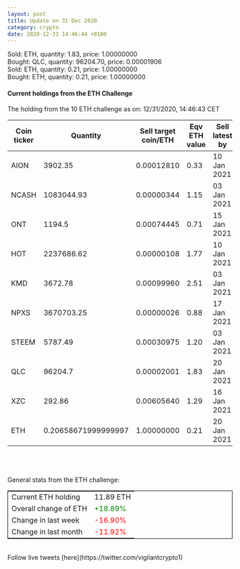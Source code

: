 ```yaml
---
layout: post
title: Update on 31 Dec 2020
category: crypto
date: 2020-12-31 14:46:44 +0100
---
```

<!-- Global site tag (gtag.js) - Google Analytics -->
<script async src="https://www.googletagmanager.com/gtag/js?id=UA-103831149-5"></script>
<script>
  window.dataLayer = window.dataLayer || [];
  function gtag(){dataLayer.push(arguments);}
  gtag('js', new Date());

  gtag('config', 'UA-103831149-5');
</script>
Sold: ETH, quantity:         1.83, price:   1.00000000<br>Bought: QLC, quantity:     96204.70, price:   0.00001906<br>Sold: ETH, quantity:         0.21, price:   1.00000000<br>Bought: ETH, quantity:         0.21, price:   1.00000000<br>

#### Current holdings from the ETH Challenge

The holding from the 10 ETH challenge as on: 12/31/2020, 14:46:43 CET

|Coin ticker|Quantity|Sell target<br>coin/ETH|Eqv ETH<br>value|Sell latest by|
|-----------|--------|-----------|-----------|--------------|
AION|3902.35|  0.00012810|0.33|10 Jan 2021|
NCASH|1083044.93|  0.00000344|1.15|03 Jan 2021|
ONT|1194.5|  0.00074445|0.71|15 Jan 2021|
HOT|2237686.62|  0.00000108|1.77|10 Jan 2021|
KMD|3672.78|  0.00099960|2.51|03 Jan 2021|
NPXS|3670703.25|  0.00000026|0.88|17 Jan 2021|
STEEM|5787.49|  0.00030975|1.20|03 Jan 2021|
QLC|96204.7|  0.00002001|1.83|20 Jan 2021|
XZC|292.86|  0.00605640|1.29|16 Jan 2021|
ETH|0.20658671999999997|  1.00000000|0.21|20 Jan 2021|

<br>
<br>
<br>
General stats from the ETH challenge:

<table style="border:1px solid black;margin-left:auto;margin-right:auto;">
	<tbody>
	<tr>
		<td>Current ETH holding</td>
		<td>     11.89 ETH</td>
	</tr>
	<tr>
		<td>Overall change of ETH</td>
		<td><font color="green">+18.89%</font></td>
	</tr>
	<tr>
		<td>Change in last week</td>
		<td><font color="red">-16.90%</font></td>
	</tr>
	<tr>
		<td>Change in last month</td>
		<td><font color="red">-11.92%</font></td>
	</tr>
	</tbody>
</table>

<br>
Follow live tweets [here](https://twitter.com/vigilantcrypto1)
<br>
<br>